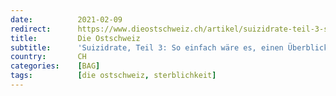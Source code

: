 ```yaml
---
date:          2021-02-09
redirect:      https://www.dieostschweiz.ch/artikel/suizidrate-teil-3-so-einfach-waere-es-einen-ueberblick-zu-gewinnen-3ndLDXA
title:         Die Ostschweiz
subtitle:      'Suizidrate, Teil 3: So einfach wäre es, einen Überblick zu gewinnen'
country:       CH
categories:    [BAG]
tags:          [die ostschweiz, sterblichkeit]
---
```

